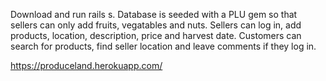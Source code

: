 Download and run rails s. Database is seeded with a PLU gem so that sellers can only add fruits, vegatables and nuts. Sellers can log in, add products, location, description, price and harvest date. Customers can search for products, find seller location and leave comments if they log in.

https://produceland.herokuapp.com/
